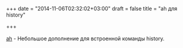+++
date = "2014-11-06T02:32:02+03:00"
draft = false
title = "ah для history"

+++

<p><a href="https://github.com/9seconds/ah" style="line-height: 1.6;">ah</a><span style="line-height:1.6">&nbsp;- Небольшое дополнение для встроенной команды&nbsp;history.</span></p>

